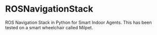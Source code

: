 # ROSNavigationStack
ROS Navigation Stack in Python for Smart Indoor Agents. This has been tested on a smart wheelchair called Milpet.
